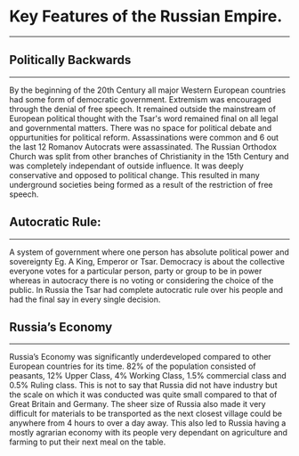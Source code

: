 # Key Features of the Russian Empire.

---

## Politically Backwards

---

By the beginning of the 20th Century all major Western European countries had some form of democratic government. Extremism was encouraged through the denial of free speech. It remained outside the mainstream of European political thought with the Tsar's word remained final on all legal and governmental matters. There was no space for political debate and oppurtunities for political reform. Assassinations were common and 6 out the last 12 Romanov Autocrats were assassinated. The Russian Orthodox Church was split from other branches of Christianity in the 15th Century and was completely independant of outside influence. It was deeply conservative and opposed to political change. This resulted in many underground societies being formed as a result of the restriction of free speech. 

## Autocratic Rule:

---

A system of government where one person has absolute political power and sovereignty Eg. A King, Emperor or Tsar. Democracy is about the collective everyone votes for a particular person, party or group to be in power whereas in autocracy there is no voting or considering the choice of the public. In Russia the Tsar had complete autocratic rule over his people and had the final say in every single decision. 

## Russia’s Economy

---

Russia’s Economy was significantly underdeveloped compared to other European countries for its time. 82% of the population consisted of peasants, 12% Upper Class, 4% Working Class, 1.5% commercial class and 0.5% Ruling class. This is not to say that Russia did not have industry but the scale on which it was conducted was quite small compared to that of Great Britain and Germany. The sheer size of Russia also made it very difficult for materials to be transported as the next closest village could be anywhere from 4 hours to over a day away. This also led to Russia having a mostly agrarian economy with its people very dependant on agriculture and farming to put their next meal on the table.